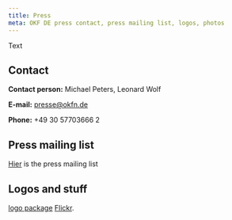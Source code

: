 ```yaml
---
title: Press
meta: OKF DE press contact, press mailing list, logos, photos
---
```


Text

## Contact

**Contact person:**
Michael Peters, Leonard Wolf

**E-mail:**
presse@okfn.de

**Phone:**
+49 30 57703666 2

## Press mailing list

[Hier](https://okfn.us5.list-manage.com/subscribe?u=929f1e07936386d34833e20d1&id=4df990209d) is the press mailing list


## Logos and stuff

 [logo package](/files/logos/Logos_okfde.zip)  [Flickr](https://www.flickr.com/photos/okfde/sets/).
